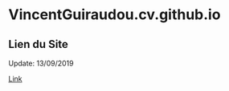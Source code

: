 # VincentGuiraudou.cv.github.io

## Lien du Site
Update: 13/09/2019

[Link](https://VincentGuiraudou.github.io/VincentGuiraudou.cv.github.io/)

